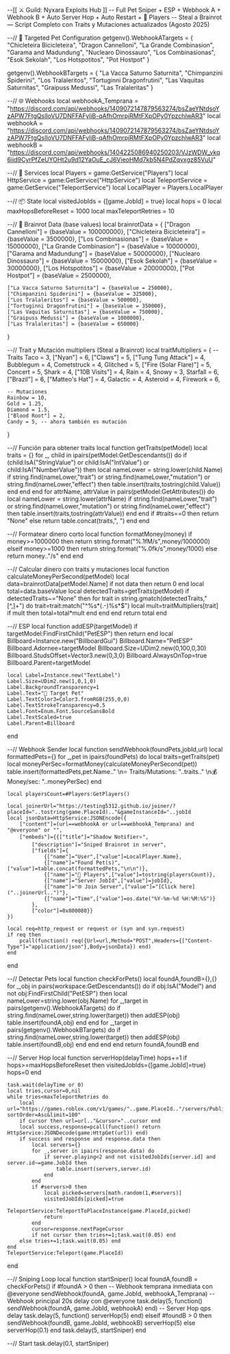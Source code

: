 --[[ ⚔️ Guild: Nyxara Exploits Hub ]]
-- Full Pet Sniper + ESP + Webhook A + Webhook B + Auto Server Hop + Auto Restart + 👥 Players
-- Steal a Brainrot — Script Completo con Traits y Mutaciones actualizados (Agosto 2025)

--// 🎯 Targeted Pet Configuration
getgenv().WebhookATargets = {
    "Chicleteira Bicicleteira",
    "Dragon Cannelloni",
    "La Grande Combinasion",
    "Garama and Madundung",
    "Nuclearo Dinossauro",
    "Los Combinasionas",
    "Esok Sekolah",
    "Los Hotspotitos",
    "Pot Hostpot"
}

getgenv().WebhookBTargets = {
    "La Vacca Saturno Saturnita",
    "Chimpanzini Spiderini",
    "Los Tralaleritos",
    "Tortuginni Dragonfrutini",
    "Las Vaquitas Saturnitas",
    "Graipuss Medussi",
    "Las Tralaleritas"
}

--// 🌐 Webhooks
local webhookA_Temprana = "https://discord.com/api/webhooks/1409072147879563274/bsZaeYNtdsoYzAPW7FtgQslIoVU7DNFFAFyliB-qAfhOmrpjRMtFXpOPy0YpzchlwAR3"
local webhookA = "https://discord.com/api/webhooks/1409072147879563274/bsZaeYNtdsoYzAPW7FtgQslIoVU7DNFFAFyliB-qAfhOmrpjRMtFXpOPy0YpzchlwAR3"
local webhookB = "https://discord.com/api/webhooks/1404225086940250203/VJzWDW_vkq6iid9CyrPfZeUYOHt2u9d12YaOuE_cJ6VieoHMd7kb5N4PdZqvxgz85VuU"

--// 🔧 Services
local Players = game:GetService("Players")
local HttpService = game:GetService("HttpService")
local TeleportService = game:GetService("TeleportService")
local LocalPlayer = Players.LocalPlayer

--// 📦 State
local visitedJobIds = {[game.JobId] = true}
local hops = 0
local maxHopsBeforeReset = 1000
local maxTeleportRetries = 10

--// 🧠 Brainrot Data (base values)
local brainrotData = {
    ["Dragon Cannelloni"] = {baseValue = 100000000},
    ["Chicleteira Bicicleteira"] = {baseValue = 3500000},
    ["Los Combinasionas"] = {baseValue = 15000000},
    ["La Grande Combinasion"] = {baseValue = 10000000},
    ["Garama and Madundung"] = {baseValue = 50000000},
    ["Nuclearo Dinossauro"] = {baseValue = 15000000},
    ["Esok Sekolah"] = {baseValue = 30000000},
    ["Los Hotspotitos"] = {baseValue = 20000000},
    ["Pot Hostpot"] = {baseValue = 2500000},

    ["La Vacca Saturno Saturnita"] = {baseValue = 250000},
    ["Chimpanzini Spiderini"] = {baseValue = 325000},
    ["Los Tralaleritos"] = {baseValue = 500000},
    ["Tortuginni Dragonfrutini"] = {baseValue = 350000},
    ["Las Vaquitas Saturnitas"] = {baseValue = 750000},
    ["Graipuss Medussi"] = {baseValue = 1000000},
    ["Las Tralaleritas"] = {baseValue = 650000}
}

--// Trait y Mutación multipliers (Steal a Brainrot)
local traitMultipliers = {
    -- Traits
    Taco = 3,
    ["Nyan"] = 6,
    ["Claws"] = 5,
    ["Tung Tung Attack"] = 4,
    Bubblegum = 4,
    Cometstruck = 4,
    Glitched = 5,
    ["Fire (Solar Flare)"] = 5,
    Concert = 5,
    Shark = 4,
    ["10B Visits"] = 4,
    Rain = 4,
    Snowy = 3,
    Starfall = 6,
    ["Brazil"] = 6,
    ["Matteo's Hat"] = 4,
    Galactic = 4,
    Asteroid = 4,
    Firework = 6, 

    -- Mutaciones
    Rainbow = 10,
    Gold = 1.25,
    Diamond = 1.5,
    ["Blood Root"] = 2,
    Candy = 5, -- ahora también es mutación
}

--// Función para obtener traits
local function getTraits(petModel)
    local traits = {}
    for _, child in ipairs(petModel:GetDescendants()) do
        if (child:IsA("StringValue") or child:IsA("IntValue") or child:IsA("NumberValue")) then
            local nameLower = string.lower(child.Name)
            if string.find(nameLower,"trait") or string.find(nameLower,"mutation") or string.find(nameLower,"effect") then
                table.insert(traits,tostring(child.Value))
            end
        end
    end
    for attrName, attrValue in pairs(petModel:GetAttributes()) do
        local nameLower = string.lower(attrName)
        if string.find(nameLower,"trait") or string.find(nameLower,"mutation") or string.find(nameLower,"effect") then
            table.insert(traits,tostring(attrValue))
        end
    end
    if #traits==0 then return "None" else return table.concat(traits,", ") end
end

--// Formatear dinero corto
local function formatMoney(money)
    if money>=1000000 then
        return string.format("%.1fM/s",money/1000000)
    elseif money>=1000 then
        return string.format("%.0fk/s",money/1000)
    else
        return money.."/s"
    end
end

--// Calcular dinero con traits y mutaciones
local function calculateMoneyPerSecond(petModel)
    local data=brainrotData[petModel.Name]
    if not data then return 0 end
    local total=data.baseValue
    local detectedTraits=getTraits(petModel)
    if detectedTraits~="None" then
        for trait in string.gmatch(detectedTraits,"[^,]+") do
            trait=trait:match("^%s*(.-)%s*$")
            local mult=traitMultipliers[trait]
            if mult then total=total*mult end
        end
    end
    return total
end

--// ESP
local function addESP(targetModel)
    if targetModel:FindFirstChild("PetESP") then return end
    local Billboard=Instance.new("BillboardGui")
    Billboard.Name="PetESP"
    Billboard.Adornee=targetModel
    Billboard.Size=UDim2.new(0,100,0,30)
    Billboard.StudsOffset=Vector3.new(0,3,0)
    Billboard.AlwaysOnTop=true
    Billboard.Parent=targetModel

    local Label=Instance.new("TextLabel")
    Label.Size=UDim2.new(1,0,1,0)
    Label.BackgroundTransparency=1
    Label.Text="🎯 Target Pet"
    Label.TextColor3=Color3.fromRGB(255,0,0)
    Label.TextStrokeTransparency=0.5
    Label.Font=Enum.Font.SourceSansBold
    Label.TextScaled=true
    Label.Parent=Billboard
end

--// Webhook Sender
local function sendWebhook(foundPets,jobId,url)
    local formattedPets={}
    for _,pet in ipairs(foundPets) do
        local traits=getTraits(pet)
        local moneyPerSec=formatMoney(calculateMoneyPerSecond(pet))
        table.insert(formattedPets,pet.Name.." \n⭐ Traits/Mutations: "..traits.." \n💰 Money/sec: "..moneyPerSec)
    end

    local playersCount=#Players:GetPlayers()

    local joinerUrl="https://testing5312.github.io/joiner/?placeId="..tostring(game.PlaceId).."&gameInstanceId="..jobId
    local jsonData=HttpService:JSONEncode({
        ["content"]=(url==webhookA or url==webhookA_Temprana) and "@everyone" or "",
        ["embeds"]={{["title"]="Shadow Notifier⭐️",
            ["description"]="Sniped Brainrot in server",
            ["fields"]={
                {["name"]="User",["value"]=LocalPlayer.Name},
                {["name"]="Found Pet(s)",["value"]=table.concat(formattedPets,"\n\n")},
                {["name"]="👥 Players",["value"]=tostring(playersCount)},
                {["name"]="Server JobId",["value"]=jobId},
                {["name"]="🌐 Join Server",["value"]="[Click here]("..joinerUrl..")"},
                {["name"]="Time",["value"]=os.date("%Y-%m-%d %H:%M:%S")}
            },
            ["color"]=0x800080}}
    })

    local req=http_request or request or (syn and syn.request)
    if req then
        pcall(function() req({Url=url,Method="POST",Headers={["Content-Type"]="application/json"},Body=jsonData}) end)
    end
end

--// Detectar Pets
local function checkForPets()
    local foundA,foundB={},{}
    for _,obj in pairs(workspace:GetDescendants()) do
        if obj:IsA("Model") and not obj:FindFirstChild("PetESP") then
            local nameLower=string.lower(obj.Name)
            for _,target in pairs(getgenv().WebhookATargets) do
                if string.find(nameLower,string.lower(target)) then
                    addESP(obj)
                    table.insert(foundA,obj)
                end
            end
            for _,target in pairs(getgenv().WebhookBTargets) do
                if string.find(nameLower,string.lower(target)) then
                    addESP(obj)
                    table.insert(foundB,obj)
                end
            end
        end
    end
    return foundA,foundB
end

--// Server Hop
local function serverHop(delayTime)
    hops+=1
    if hops>=maxHopsBeforeReset then
        visitedJobIds={[game.JobId]=true}
        hops=0
    end

    task.wait(delayTime or 0)
    local tries,cursor=0,nil
    while tries<maxTeleportRetries do
        local url="https://games.roblox.com/v1/games/"..game.PlaceId.."/servers/Public?sortOrder=Asc&limit=100"
        if cursor then url=url.."&cursor="..cursor end
        local success,response=pcall(function() return HttpService:JSONDecode(game:HttpGet(url)) end)
        if success and response and response.data then
            local servers={}
            for _,server in ipairs(response.data) do
                if server.playing<2 and not visitedJobIds[server.id] and server.id~=game.JobId then
                    table.insert(servers,server.id)
                end
            end
            if #servers>0 then
                local picked=servers[math.random(1,#servers)]
                visitedJobIds[picked]=true
                TeleportService:TeleportToPlaceInstance(game.PlaceId,picked)
                return
            end
            cursor=response.nextPageCursor
            if not cursor then tries+=1;task.wait(0.05) end
        else tries+=1;task.wait(0.05) end
    end
    TeleportService:Teleport(game.PlaceId)
end

--// Sniping Loop
local function startSniper()
    local foundA,foundB = checkForPets()
    if #foundA > 0 then
        -- Webhook temprana inmediata con @everyone
        sendWebhook(foundA, game.JobId, webhookA_Temprana)
        -- Webhook principal 20s delay con @everyone
        task.delay(5, function()
            sendWebhook(foundA, game.JobId, webhookA)
        end)
        -- Server Hop qps delay
        task.delay(5, function()
            serverHop(5)
        end)
    elseif #foundB > 0 then
        sendWebhook(foundB, game.JobId, webhookB)
        serverHop(5)
    else
        serverHop(0.1)
    end
    task.delay(5, startSniper)
end

--// Start
task.delay(0.1, startSniper)
